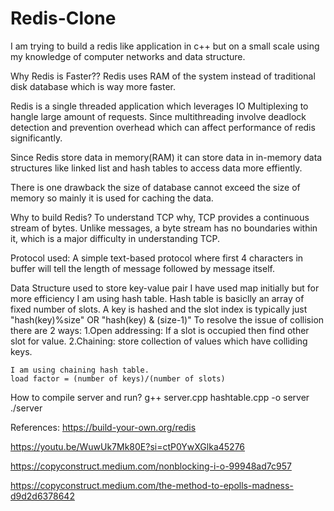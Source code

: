# Redis-Clone
I am trying to build a redis like application in c++ but on a small scale using my knowledge of computer networks and data structure.

Why Redis is Faster??
    Redis uses RAM of the system instead of traditional disk database which is way more faster.

Redis is a single threaded application which leverages IO Multiplexing to hangle large amount of requests. Since multithreading involve deadlock detection and prevention overhead which can affect performance of redis significantly.

Since Redis store data in memory(RAM) it can store data in in-memory data structures like linked list and hash tables to access data more effiently.

There is one drawback the size of database cannot exceed the size of memory so mainly it is used for caching the data.

Why to build Redis?
    To understand TCP why, TCP provides a continuous stream of bytes. Unlike messages, a byte stream has no boundaries within it, which is a major difficulty in understanding TCP.

Protocol used:
    A simple text-based protocol where first 4 characters in buffer will tell the length of message followed by message itself.

Data Structure used to store key-value pair
    I have used map initially but for more efficiency I am using hash table.
    Hash table is basiclly an array of fixed number of slots. A key is hashed and the slot index is typically just "hash(key)%size" OR "hash(key) & (size-1)"
    To resolve the issue of collision there are 2 ways: 1.Open addressing: If a slot is occupied then find other slot for value.
    2.Chaining: store collection of values which have colliding keys.

    I am using chaining hash table.
    load factor = (number of keys)/(number of slots)

How to compile server and run?
    g++ server.cpp hashtable.cpp -o server
    ./server

References:
https://build-your-own.org/redis

https://youtu.be/WuwUk7Mk80E?si=ctP0YwXGlka45276

https://copyconstruct.medium.com/nonblocking-i-o-99948ad7c957

https://copyconstruct.medium.com/the-method-to-epolls-madness-d9d2d6378642